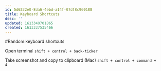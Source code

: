 ```yaml
---
id: 5d6232e0-8da6-4ebd-a14f-07df8c960188
title: Keyboard Shortcuts
desc: ''
updated: 1613340701865
created: 1613337535466
---
```


#Random keyboard shortcuts

Open terminal
`shift + control + back-ticker`

Take screenshot and copy to clipboard (Mac)
`shift + control + command + 4`
